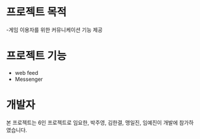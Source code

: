 # 프로젝트 목적
 -게임 이용자를 위한 커뮤니케이션 기능 제공
# 프로젝트 기능
 - web feed
 - Messenger
# 개발자
본 프로젝트는 6인 프로젝트로 임요한, 박주영, 김한결, 맹일진, 임예진이 개발에 참가하였습니다.